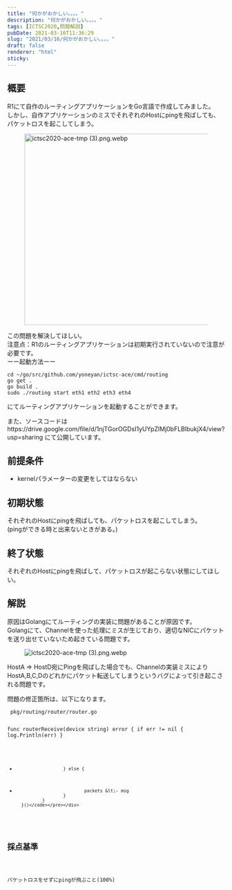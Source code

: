 ```yaml
---
title: "何かがおかしい。。。。"
description: "何かがおかしい。。。。"
tags: [ICTSC2020,問題解説]
pubDate: 2021-03-16T11:36:29
slug: "2021/03/16/何かがおかしい。。。。"
draft: false
renderer: "html"
sticky: 
---
```



<h2>概要</h2>



<p>R1にて自作のルーティングアプリケーションをGo言語で作成してみました。  <br>
しかし、自作アプリケーションのミスでそれぞれのHostにpingを飛ばしても、パケットロスを起こしてしまう。</p>



<figure class="wp-block-image size-large"><a href="https://wiki.icttoracon.net/attachment/6041e1892f8d9c005ac002d2"><img decoding="async" loading="lazy" width="512" height="443" src="/images/wp/2021/08/6041e1892f8d9c005ac002d2-512x443.png.webp" alt="ictsc2020-ace-tmp (3).png.webp" class="wp-image-3367"/></a></figure>



<p>この問題を解決してほしい。  <br>
注意点：R1のルーティングアプリケーションは初期実行されていないので注意が必要です。<br>
ーー起動方法ーー</p>


<div class="wp-block-syntaxhighlighter-code "><pre class="brush: plain; title: ; title: ; notranslate" title=""><code>cd ~/go/src/github.com/yoneyan/ictsc-ace/cmd/routing
go get .
go build .
sudo ./routing start eth1 eth2 eth3 eth4</code></pre></div>


<p>にてルーティングアプリケーションを起動することができます。</p>



<p>また、ソースコードは https://drive.google.com/file/d/1njTGorOGDsI1yUYpZlMj0bFLBlbukjX4/view?usp=sharing にて公開しています。</p>



<h2>前提条件</h2>



<ul><li>kernelパラメーターの変更をしてはならない</li></ul>



<h2>初期状態</h2>



<p>それぞれのHostにpingを飛ばしても、パケットロスを起こしてしまう。  <br>
(pingができる時と出来ないときがある。)</p>



<h2>終了状態</h2>



<p>それぞれのHostにpingを飛ばして、パケットロスが起こらない状態にしてほしい。 </p>



<h2>解説</h2>



<p>原因はGolangにてルーティングの実装に問題があることが原因です。  <br>
 Golangにて、Channelを使った処理にミスが生じており、適切なNICにパケットを送り出せていないため起きている問題です。 </p>



<figure class="wp-block-image"><img decoding="async" src="/attachment/6041e1892f8d9c005ac002d2" alt="ictsc2020-ace-tmp (3).png.webp"/></figure>



<p>HostA =&gt; HostD宛にPingを飛ばした場合でも、Channelの実装ミスによりHostA,B,C,Dのどれかにパケット転送してしまうというバグによって引き起こされる問題です。</p>



<p>問題の修正箇所は、以下になります。</p>


<div class="wp-block-syntaxhighlighter-code "><pre class="brush: plain; title: ; title: ; notranslate" title=""><code> pkg/routing/router/router.go


 func routerReceive(device string) error {
                                if err != nil {
                                        log.Println(err)
                                }
+                       } else {
+                               packets &lt;- msg
                        }
                }
        }()</code></pre></div>


<h2>採点基準</h2>



<p>パケットロスをせずにpingが飛ぶこと(100%)</p>
